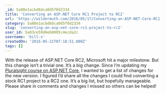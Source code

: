 ```yaml
---
_id: 5a88e1acbd6dca0d5f0d2334
title: 'Converting an ASP.NET Core RC1 Project to RC2'
url: 'https://wildermuth.com/2016/05/17/Converting-an-ASP-NET-Core-RC1-Project-to-RC2'
category: 5a88e1acbd6dca0d5f0d2334
slug: 'converting-an-asp-net-core-rc1-project-to-rc2'
user_id: 5a83ce59d6eb0005c4ecda2c
username: 'bill-s'
createdOn: '2016-05-21T07:18:51.000Z'
tags: []
---
```


With the release of ASP.NET Core RC2, Microsoft hit a major milestone. But this change isn’t a trivial one. It’s a big change. Since I’m updating my <a href="http://shawnw.me/learnaspnetcore" target="_blank">Pluralsight course on ASP.NET Core</a>, I wanted to get a list of changes for the new version. I figured I’d share all the changes I could find converting a stock RC1 project to a RC2 one. It’s a big list, but hopefully manageable. Please share in comments and changes I missed so others can be helped!
